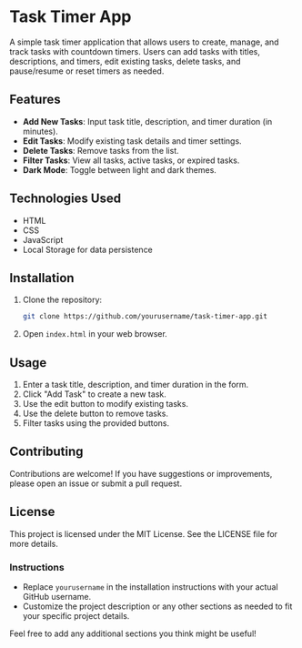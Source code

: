 # Task Timer App

A simple task timer application that allows users to create, manage, and track tasks with countdown timers. Users can add tasks with titles, descriptions, and timers, edit existing tasks, delete tasks, and pause/resume or reset timers as needed.

## Features

- **Add New Tasks**: Input task title, description, and timer duration (in minutes).
- **Edit Tasks**: Modify existing task details and timer settings.
- **Delete Tasks**: Remove tasks from the list.
- **Filter Tasks**: View all tasks, active tasks, or expired tasks.
- **Dark Mode**: Toggle between light and dark themes.

## Technologies Used

- HTML
- CSS
- JavaScript
- Local Storage for data persistence

## Installation

1. Clone the repository:
   ```bash
   git clone https://github.com/yourusername/task-timer-app.git
   ```
2. Open `index.html` in your web browser.

## Usage

1. Enter a task title, description, and timer duration in the form.
2. Click "Add Task" to create a new task.
3. Use the edit button to modify existing tasks.
4. Use the delete button to remove tasks.
5. Filter tasks using the provided buttons.

## Contributing

Contributions are welcome! If you have suggestions or improvements, please open an issue or submit a pull request.

## License

This project is licensed under the MIT License. See the LICENSE file for more details.

### Instructions
- Replace `yourusername` in the installation instructions with your actual GitHub username.
- Customize the project description or any other sections as needed to fit your specific project details. 

Feel free to add any additional sections you think might be useful!
